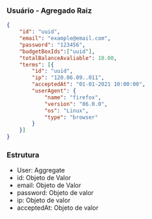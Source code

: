### Usuário - Agregado Raiz

```json
{
    "id": "uuid",
    "email": "example@email.com",
    "password": "123456",
    "budgetBoxIds":["uuid"],
    "totalBalanceAvaliable": 10.00,
    "terms": [{
        "id": "uuid",
        "ip": "120.06.09..011",
        "acceptedAt": "01-01-2021 10:00:00",
        "userAgent": {
            "name": "firefox",
            "version": "86.0.0",
            "os": "Linux",
            "type": "browser"
        }
    }]
}
```
### Estrutura
- User: Aggregate <br />
- id: Objeto de Valor <br />
- email: Objeto de Valor <br />
- password: Objeto de valor <br />
- ip: Objeto de valor <br />
- acceptedAt: Objeto de valor